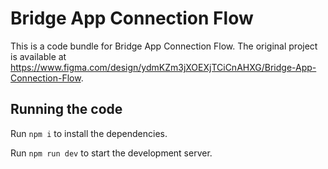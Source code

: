 
  # Bridge App Connection Flow

  This is a code bundle for Bridge App Connection Flow. The original project is available at https://www.figma.com/design/ydmKZm3jXOEXjTCiCnAHXG/Bridge-App-Connection-Flow.

  ## Running the code

  Run `npm i` to install the dependencies.

  Run `npm run dev` to start the development server.
  